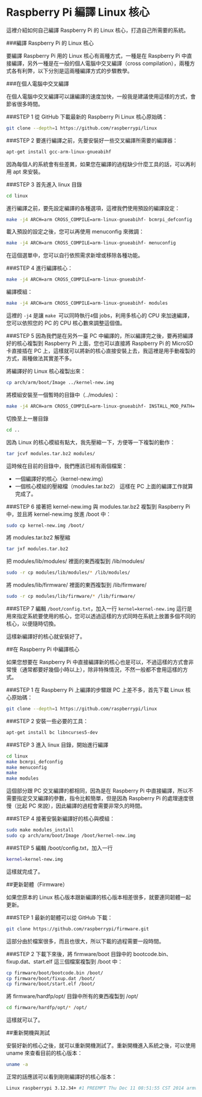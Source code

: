 # Raspberry Pi 編譯 Linux 核心

這裡介紹如何自己編譯 Raspberry Pi 的 Linux 核心，打造自己所需要的系統。

###編譯 Raspberry Pi 的 Linux 核心

要編譯 Raspberry Pi 用的 Linux 核心有兩種方式，一種是在 Raspberry Pi 中直接編譯，另外一種是在一般的個人電腦中交叉編譯（cross compilation），兩種方式各有利弊，以下分別是這兩種編譯方式的步驟教學。

###在個人電腦中交叉編譯

在個人電腦中交叉編譯可以讓編譯的速度加快，一般我是建議使用這樣的方式，會節省很多時間。


###STEP 1
從 GitHub 下載最新的 Raspberry Pi Linux 核心原始碼：
```sh
git clone --depth=1 https://github.com/raspberrypi/linux
```

###STEP 2
要進行編譯之前，先要安裝好一些交叉編譯所需要的編譯器：
```sh
apt-get install gcc-arm-linux-gnueabihf
```

因為每個人的系統會有些差異，如果您在編譯的過程缺少什麼工具的話，可以再利用 apt 來安裝。

###STEP 3
首先進入 linux 目錄
```sh
cd linux
```

進行編譯之前，要先設定編譯的各種選項，這裡我們使用預設的編譯設定：
```sh
make -j4 ARCH=arm CROSS_COMPILE=arm-linux-gnueabihf- bcmrpi_defconfig
```

載入預設的設定之後，您可以再使用 menuconfig 來微調：
```sh
make -j4 ARCH=arm CROSS_COMPILE=arm-linux-gnueabihf- menuconfig
```

在這個選單中，您可以自行依照需求新增或移除各種功能。


###STEP 4
進行編譯核心：
```sh
make -j4 ARCH=arm CROSS_COMPILE=arm-linux-gnueabihf-
```

編譯模組：

```sh
make -j4 ARCH=arm CROSS_COMPILE=arm-linux-gnueabihf- modules
```

這裡的 `-j4` 是讓 `make `可以同時執行` 4 `個 jobs，利用多核心的 CPU 來加速編譯，您可以依照您的 PC 的 CPU 核心數來調整這個值。

###STEP 5
因為我們是在另外一臺 PC 中編譯的，所以編譯完之後，要再把編譯好的核心複製到 Raspberry Pi 上面，您也可以直接將 Raspberry Pi 的 MicroSD 卡直接插在 PC 上，這樣就可以將新的核心直接安裝上去，我這裡是用手動複製的方式，兩種做法其實差不多。

將編譯好的 Linux 核心複製出來：
```sh
cp arch/arm/boot/Image ../kernel-new.img
```

將模組安裝至一個暫時的目錄中（../modules）：
```sh
make -j4 ARCH=arm CROSS_COMPILE=arm-linux-gnueabihf- INSTALL_MOD_PATH=../modules modules_install
```

切換至上一層目錄
```sh
cd ..
```

因為 Linux 的核心模組有點大，我先壓縮一下，方便等一下複製的動作：
```sh
tar jcvf modules.tar.bz2 modules/
```

這時候在目前的目錄中，我們應該已經有兩個檔案：
- 一個編譯好的核心（kernel-new.img）
- 一個核心模組的壓縮檔（modules.tar.bz2）
這樣在 PC 上面的編譯工作就算完成了。

###STEP 6
接著把 kernel-new.img 與 modules.tar.bz2 複製到 Raspberry Pi 中，並且將 kernel-new.img 放進 /boot 中：
```sh
sudo cp kernel-new.img /boot/
```

將 modules.tar.bz2 解壓縮
```sh
tar jxf modules.tar.bz2
```

把 modules/lib/modules/ 裡面的東西複製到 /lib/modules/
```sh
sudo -r cp modules/lib/modules/* /lib/modules/
```

將 modules/lib/firmware/ 裡面的東西複製到 /lib/firmware/
```sh
sudo -r cp modules/lib/firmware/* /lib/firmware/
```
###STEP 7
編輯 `/boot/config.txt`，加入一行
`kernel=kernel-new.img`
這行是用來指定系統要使用的核心，您可以透過這樣的方式同時在系統上放置多個不同的核心，以便隨時切換。

這樣新編譯好的核心就安裝好了。


##在 Raspberry Pi 中編譯核心

如果您想要在 Raspberry Pi 中直接編譯新的核心也是可以，不過這樣的方式會非常慢（通常都要好幾個小時以上），除非特殊情況，不然一般都不會用這樣的方式。

###STEP 1
在 Raspberry Pi 上編譯的步驟跟 PC 上差不多，首先下載 Linux 核心原始碼：
```sh
git clone --depth=1 https://github.com/raspberrypi/linux
```

###STEP 2
安裝一些必要的工具：
```sh
apt-get install bc libncurses5-dev
```
###STEP 3
進入 linux 目錄，開始進行編譯
```sh
cd linux
make bcmrpi_defconfig
make menuconfig
make
make modules
```

這個部分跟 PC 交叉編譯的都相同，因為是在 Raspberry Pi 中直接編譯，所以不需要指定交叉編譯的參數，指令比較簡單，但是因為 Raspberry Pi 的處理速度很慢（比起 PC 來說），因此編譯的過程會需要非常久的時間。

###STEP 4
接著安裝新編譯好的核心與模組：
```sh
sudo make modules_install
sudo cp arch/arm/boot/Image /boot/kernel-new.img
```
###STEP 5
編輯 /boot/config.txt，加入一行
```sh
kernel=kernel-new.img
```
這樣就完成了。


##更新韌體（Firmware）

如果您原本的 Linux 核心版本跟新編譯的核心版本相差很多，就要連同韌體一起更新。

###STEP 1
最新的韌體可以從 GitHub 下載：
```sh
git clone https://github.com/raspberrypi/firmware.git
```

這部分由於檔案很多，而且也很大，所以下載的過程需要一段時間。

###STEP 2
下載下來後，將 firmware/boot 目錄中的 bootcode.bin、fixup.dat、start.elf 這三個檔案複製到 /boot 中：
```sh
cp firmware/boot/bootcode.bin /boot/
cp firmware/boot/fixup.dat /boot/
cp firmware/boot/start.elf /boot/
```
將 firmware/hardfp/opt/ 目錄中所有的東西複製到 /opt/

```sh
cd firmware/hardfp/opt/* /opt/
```

這樣就可以了。

##重新開機與測試

安裝好新的核心之後，就可以重新開機測試了。重新開機進入系統之後，可以使用 uname 來查看目前的核心版本：
```sh
uname -a
```

正常的話應該可以看到剛剛編譯好的核心版本：

```sh
Linux raspberrypi 3.12.34+ #1 PREEMPT Thu Dec 11 08:51:55 CST 2014 armv6l GNU/Linux
```